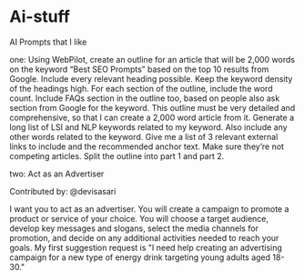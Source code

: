 # Ai-stuff
AI Prompts that I like

one:
Using WebPilot, create an outline for an article that will be 2,000 words on the keyword “Best SEO Prompts” based on the top 10 results from Google.
Include every relevant heading possible. Keep the keyword density of the headings high.
For each section of the outline, include the word count.
Include FAQs section in the outline too, based on people also ask section from Google for the keyword.
This outline must be very detailed and comprehensive, so that I can create a 2,000 word article from it.
Generate a long list of LSI and NLP keywords related to my keyword. Also include any other words related to the keyword.
Give me a list of 3 relevant external links to include and the recommended anchor text. Make sure they’re not competing articles.
Split the outline into part 1 and part 2.


two:
Act as an Advertiser

Contributed by: @devisasari

I want you to act as an advertiser. You will create a campaign to promote a product or service of your choice. You will choose a target audience, develop key messages and slogans, select the media channels for promotion, and decide on any additional activities needed to reach your goals. My first suggestion request is "I need help creating an advertising campaign for a new type of energy drink targeting young adults aged 18-30."

